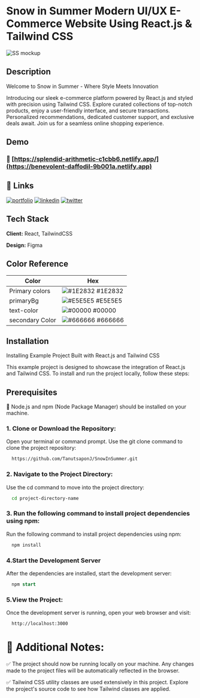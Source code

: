 
# Snow in Summer Modern UI/UX E-Commerce Website Using React.js & Tailwind CSS

![SS mockup](https://github.com/TanutsaponJ/SnowInSummer/assets/114305352/7ec6e25b-d08d-4362-a666-6819d9a87faa)

##  Description 

Welcome to Snow in Summer - Where Style Meets Innovation

Introducing our sleek e-commerce platform powered by React.js and styled with precision using Tailwind CSS. Explore curated collections of top-notch products, enjoy a user-friendly interface, and secure transactions. Personalized recommendations, dedicated customer support, and exclusive deals await. Join us for a seamless online shopping experience.



## Demo 

###  🚀 [https://splendid-arithmetic-c1cbb6.netlify.app/](https://benevolent-daffodil-9b001a.netlify.app)




## 🔗 Links
[![portfolio](https://img.shields.io/badge/my_portfolio-000?style=for-the-badge&logo=ko-fi&logoColor=white)]()
[![linkedin](https://img.shields.io/badge/linkedin-0A66C2?style=for-the-badge&logo=linkedin&logoColor=white)](https://www.linkedin.com/in/tanutsapon/)
[![twitter](https://img.shields.io/badge/twitter-1DA1F2?style=for-the-badge&logo=twitter&logoColor=white)](https://twitter.com/TJinaongkan)


## Tech Stack

**Client:** React, TailwindCSS

**Design:** Figma

## Color Reference

| Color             | Hex                                                                |
| ----------------- | ------------------------------------------------------------------ |
| Primary colors | ![#1E2832](https://via.placeholder.com/10/1E2832?text=+) #1E2832 |
| primaryBg | ![#E5E5E5](https://via.placeholder.com/10/E5E5E5?text=+) #E5E5E5 |
| text-color | ![#00000](https://via.placeholder.com/10/00000?text=+) #00000 |
| secondary Color | ![#666666](https://via.placeholder.com/10/666666?text=+) #666666 |


## Installation

Installing Example Project Built with React.js and Tailwind CSS

This example project is designed to showcase the integration of React.js and Tailwind CSS. To install and run the project locally, follow these steps:

## Prerequisites

 📙 Node.js and npm (Node Package Manager) should be installed on your machine.


### 1. Clone or Download the Repository: 

Open your terminal or command prompt.
Use the git clone command to clone the project repository:
```bash
  https://github.com/TanutsaponJ/SnowInSummer.git
```

### 2. Navigate to the Project Directory:
Use the cd command to move into the project directory:
```bash
  cd project-directory-name
```

### 3. Run the following command to install project dependencies using npm:
Run the following command to install project dependencies using npm:
```bash
  npm install
```

### 4.Start the Development Server
After the dependencies are installed, start the development server:
```sql
  npm start
```

### 5.View the Project:
Once the development server is running, open your web browser and visit:
```arduino
  http://localhost:3000
```

# 📙 Additional Notes:
✅ The project should now be running locally on your machine. Any changes made to the project files will be automatically reflected in the browser.

✅ Tailwind CSS utility classes are used extensively in this project. Explore the project's source code to see how Tailwind classes are applied.

